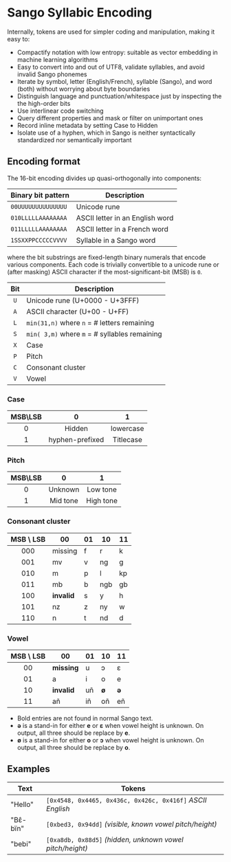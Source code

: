 # Sango Syllabic Encoding

Internally, tokens are used for simpler coding and manipulation, making it easy to:

- Compactify notation with low entropy: suitable as vector embedding in machine learning algorithms
- Easy to convert into and out of UTF8, validate syllables, and avoid invalid Sango phonemes
- Iterate by symbol, letter (English/French), syllable (Sango), and word (both) without worrying about byte boundaries
- Distinguish language and punctuation/whitespace just by inspecting the the high-order bits
- Use interlinear code switching
- Query different properties and mask or filter on unimportant ones
- Record inline metadata by setting Case to Hidden
- Isolate use of a hyphen, which in Sango is neither syntactically standardized nor semantically important

## Encoding format

The 16-bit encoding divides up quasi-orthogonally into components:

| Binary bit pattern | Description                     |
| ------------------ | ------------------------------- |
| `00UUUUUUUUUUUUUU` | Unicode rune                    |
| `010LLLLLAAAAAAAA` | ASCII letter in an English word |
| `011LLLLLAAAAAAAA` | ASCII letter in a French word   |
| `1SSXXPPCCCCCVVVV` | Syllable in a Sango word        |

where the bit substrings are fixed-length binary numerals that encode various components.
Each code is trivially convertible to a unicode rune or (after masking) ASCII character
if the most-significant-bit (MSB) is `0`.

| Bit | Description                                   |
| :-: | --------------------------------------------- |
| `U` | Unicode rune (U+0000 - U+3FFF)                |
| `A` | ASCII character (U+00 - U+FF)                 |
| `L` | `min(31,n)` where `n` = # letters remaining   |
| `S` | `min( 3,m)` where `m` = # syllables remaining |
| `X` | Case                                          |
| `P` | Pitch                                         |
| `C` | Consonant cluster                             |
| `V` | Vowel                                         |

### Case

| MSB\\LSB |        0        |     1     |
| :------: | :-------------: | :-------: |
|    0     |     Hidden      | lowercase |
|    1     | hyphen-prefixed | Titlecase |

### Pitch

| MSB\\LSB |    0     |     1     |
| :------: | :------: | :-------: |
|    0     | Unknown  | Low tone  |
|    1     | Mid tone | High tone |

### Consonant cluster

| MSB \\ LSB | 00           | 01  | 10   | 11     |
| :--------: | ------------ | --- | ---- | ------ |
|    000     | missing      | f   | r    | k      |
|    001     | mv           | v   | ng   | g      |
|    010     | m            | p   | l    | kp     |
|    011     | mb           | b   | ngb  | gb     |
|    100     | **invalid**  | s   | y    | h      |
|    101     | nz           | z   | ny   | w      |
|    110     | n            | t   | nd   | d      |

### Vowel

| MSB \\ LSB | 00           | 01  |  10   |  11   |
| :--------: | ------------ | --- | ----- | ----- |
|     00     | **missing**  | u   |   ɔ   |   ɛ   |
|     01     | a            | i   |   o   |   e   |
|     10     | **invalid**  | uñ  | **ø** | **ə** |
|     11     | añ           | iñ  |  oñ   |  eñ   |

* Bold entries are not found in normal Sango text.
* **ə** is a stand-in for either **e** or **ɛ** when vowel height is unknown. On output, all three should be replace by **e**.
* **ø** is a stand-in for either **o** or **ɔ** when vowel height is unknown. On output, all three should be replace by **o**.


## Examples

| Text      | Tokens                                                     |
| --------- | ---------------------------------------------------------- |
| "Hello"   | `[0x4548, 0x4465, 0x436c, 0x426c, 0x416f]` _ASCII English_ |
| "Bɛ̂-bïn"  | `[0xbed3, 0x94dd]` _(visible, known vowel pitch/height)_   |
| "bebi"    | `[0xa8db, 0x88d5]` _(hidden, unknown vowel pitch/height)_  |
